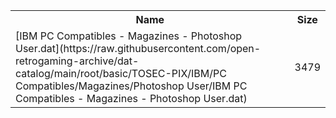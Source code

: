 <table>
<tr><th>Name</th><th>Size</th></tr>
<tr><td>[IBM PC Compatibles - Magazines - Photoshop User.dat](https://raw.githubusercontent.com/open-retrogaming-archive/dat-catalog/main/root/basic/TOSEC-PIX/IBM/PC Compatibles/Magazines/Photoshop User/IBM PC Compatibles - Magazines - Photoshop User.dat)</td><td>3479</td></tr>
</table>
